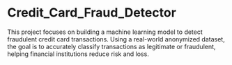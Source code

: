 # Credit_Card_Fraud_Detector
This project focuses on building a machine learning model to detect fraudulent credit card transactions. Using a real-world anonymized dataset, the goal is to accurately classify transactions as legitimate or fraudulent, helping financial institutions reduce risk and loss.
